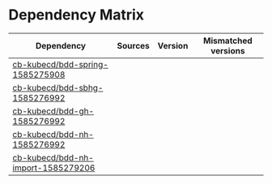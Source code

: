 # Dependency Matrix

Dependency | Sources | Version | Mismatched versions
---------- | ------- | ------- | -------------------
[cb-kubecd/bdd-spring-1585275908](https://github.com/cb-kubecd/bdd-spring-1585275908.git) |  | []() | 
[cb-kubecd/bdd-sbhg-1585276992](https://github.com/cb-kubecd/bdd-sbhg-1585276992.git) |  | []() | 
[cb-kubecd/bdd-gh-1585276992](https://github.com/cb-kubecd/bdd-gh-1585276992.git) |  | []() | 
[cb-kubecd/bdd-nh-1585276992](https://github.com/cb-kubecd/bdd-nh-1585276992.git) |  | []() | 
[cb-kubecd/bdd-nh-import-1585279206](https://github.com/cb-kubecd/bdd-nh-import-1585279206.git) |  | []() | 
